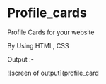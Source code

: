 # Profile_cards
Profile Cards for your website 

By Using HTML, CSS

Output :- 

![screen of output](profile_card
